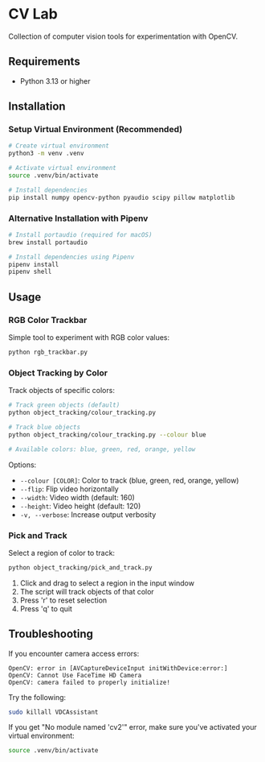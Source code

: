 # CV Lab

Collection of computer vision tools for experimentation with OpenCV.

## Requirements
- Python 3.13 or higher

## Installation

### Setup Virtual Environment (Recommended)

```bash
# Create virtual environment
python3 -m venv .venv

# Activate virtual environment
source .venv/bin/activate

# Install dependencies
pip install numpy opencv-python pyaudio scipy pillow matplotlib
```

### Alternative Installation with Pipenv

```bash
# Install portaudio (required for macOS)
brew install portaudio

# Install dependencies using Pipenv
pipenv install
pipenv shell
```

## Usage

### RGB Color Trackbar

Simple tool to experiment with RGB color values:

```bash
python rgb_trackbar.py
```

### Object Tracking by Color

Track objects of specific colors:

```bash
# Track green objects (default)
python object_tracking/colour_tracking.py

# Track blue objects
python object_tracking/colour_tracking.py --colour blue

# Available colors: blue, green, red, orange, yellow
```

Options:
- `--colour [COLOR]`: Color to track (blue, green, red, orange, yellow)
- `--flip`: Flip video horizontally
- `--width`: Video width (default: 160)
- `--height`: Video height (default: 120)
- `-v, --verbose`: Increase output verbosity

### Pick and Track

Select a region of color to track:

```bash
python object_tracking/pick_and_track.py
```

1. Click and drag to select a region in the input window
2. The script will track objects of that color
3. Press 'r' to reset selection
4. Press 'q' to quit

## Troubleshooting

If you encounter camera access errors:

```
OpenCV: error in [AVCaptureDeviceInput initWithDevice:error:]
OpenCV: Cannot Use FaceTime HD Camera
OpenCV: camera failed to properly initialize!
```

Try the following:

```bash
sudo killall VDCAssistant
```

If you get "No module named 'cv2'" error, make sure you've activated your virtual environment:

```bash
source .venv/bin/activate
```